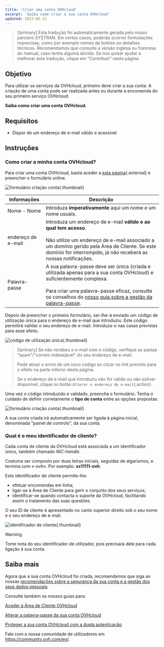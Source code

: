 ```yaml
---
title: 'Criar uma conta OVHcloud'
excerpt: 'Saiba como criar a sua conta OVHcloud'
updated: 2023-05-23
---
```


> [!primary]
> Esta tradução foi automaticamente gerada pelo nosso parceiro SYSTRAN. Em certos casos, poderão ocorrer formulações imprecisas, como por exemplo nomes de botões ou detalhes técnicos. Recomendamos que consulte a versão inglesa ou francesa do manual, caso tenha alguma dúvida. Se nos quiser ajudar a melhorar esta tradução, clique em "Contribuir" nesta página.
>

## Objetivo

Para utilizar os serviços da OVHcloud, primeiro deve criar a sua conta.
A criação de uma conta pode ser realizada antes ou durante a encomenda do seu primeiro serviço OVHcloud.

**Saiba como criar uma conta OVHcloud.**

## Requisitos

- Dispor de um endereço de e-mail válido e acessível

## Instruções

### Como criar a minha conta OVHcloud?

Para criar uma conta OVHcloud, basta aceder a [esta página](https://www.ovh.com/auth/?action=gotomanager&from=https://www.ovh.pt/&ovhSubsidiary=pt){.external} e preencher o formulário online.

![formulário criação conta](images/account-creation.png){.thumbnail}

|Informações|Descrição|
|---|---|
|Nome - Nome|Introduza **imperativamente** aqui um nome e um nome usuais.|
|endereço de e-mail|Introduza um endereço de e-mail **válido e ao qual tem acesso**.<br><br>Não utilize um endereço de e-mail associado a um domínio gerido pela Área de Cliente. Se este domínio for interrompido, já não receberá as nossas notificações.|
|Palavra-passe|A sua palavra-passe deve ser única (criada e utilizada apenas para a sua conta OVHcloud) e suficientemente complexa.<br><br>Para criar uma palavra-passe eficaz, consulte os conselhos do [nosso guia sobre a gestão da palavra-passe](/pages/account/customer/manage-ovh-password#instrucoes).|

Depois de preencher o primeiro formulário, ser-lhe-á enviado um código de utilização única para o endereço de e-mail que introduziu. Este código permitirá validar o seu endereço de e-mail. Introduza-o nas casas previstas para esse efeito.

![código de utilização única](images/code.png){.thumbnail}

> [!primary]
> Se não recebeu o e-mail com o código, verifique as pastas "spam"/"correio indesejável" do seu endereço de e-mail.
>
> Pode ativar o envio de um novo código ao clicar no link previsto para o efeito na parte inferior desta página.
>
> Se o endereço de e-mail que introduziu não for válido ou não estiver disponível, clique no botão `Alterar o endereço de e-mail`{.action}.
>

Uma vez o código introduzido e validado, preencha o formulário. Tenha o cuidado de definir corretamente o **tipo de conta** entre as opções propostas.

![formulário criação conta](images/account-type.png){.thumbnail}

A sua conta criada irá automaticamente ser ligada à página inicial, denominada "painel de controlo", da sua conta.

### Qual é o meu identificador de cliente?

Cada conta de cliente da OVHcloud está associada a um identificador único, também chamado *NIC-handle*.

Costuma ser composto por duas letras iniciais, seguidas de algarismos, e termina com «-ovh». Por exemplo: **xx11111-ovh**.

Este identificador de cliente permite-lhe:

- efetuar encomendas em linha;
- ligar-se à Área de Cliente para gerir o conjunto dos seus serviços;
- identificar-se quando contacta o suporte da OVHcloud, facilitando assim o tratamento das suas questões.

O seu ID de cliente é apresentado no canto superior direito sob o seu nome e o seu endereço de e-mail.

![identificador de cliente](images/nic-handle.png){.thumbnail}

> [!warning]
> Tome nota do seu identificador de utilizador, pois precisará dele para cada ligação à sua conta.

## Saiba mais

Agora que a sua conta OVHcloud foi criada, recomendamos que siga as nossas [recomendações sobre a segurança da sua conta e a gestão dos seus dados pessoais](/pages/account_and_service_management/account_information/all_about_username).

Consulte também os nossos guias para:

[Aceder à Área de Cliente OVHcloud](/pages/account_and_service_management/account_information/ovhcloud-account-login)

[Alterar a palavra-passe da sua conta OVHcloud](/pages/account_and_service_management/account_information/manage-ovh-password)

[Proteger a sua conta OVHcloud com a dupla autenticação](/pages/account_and_service_management/account_information/secure-ovhcloud-account-with-2fa)

Fale com a nossa comunidade de utilizadores em <https://community.ovh.com/en/>.
